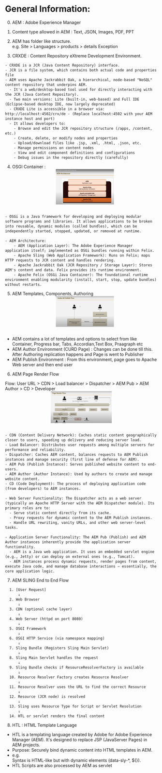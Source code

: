 # General Information:

0. AEM : Adobe Experience Manager
1. Content type allowed in AEM : Text, JSON, Images, PDF, PPT
2. AEM has folder like structure.  
   e.g. Site > Languages > products > details Exception

3. CRXDE : Content Repository eXtreme Development Environment.

```
- CRXDE is a JCR (Java Content Repository) interface.
- JCR is a file system, which contains both actual code and properties file
- AEM uses Apache Jackrabbit Oak, a hierarchical, node-based "NoSQL" content repository that underpins AEM.
  - It's a web/desktop-based tool used for directly interacting with the JCR (Java Content Repository).
  - Two main versions: Lite (built-in, web-based) and Full IDE (Eclipse-based desktop IDE, now largely deprecated)
  - CRXDE Lite is accessible in a browser via: http://localhost:4502/crx/de - (Replace localhost:4502 with your AEM instance host and port)
  - It allows developers to:
    - Browse and edit the JCR repository structure (/apps, /content, etc.)
    - Create, delete, or modify nodes and properties
    - Upload/download files like .jsp, .xml, .html, .json, etc.
    - Manage permissions on content nodes
    - View and edit component definitions and configurations
    - Debug issues in the repository directly (carefully)
```

4. OSGI Container :
   <img src="../Images/AEM_Architecture.png" alt="AEM Architecture" width="40%" style="display: block; margin: auto;">
   <br>

```
- OSGi is a Java framework for developing and deploying modular software programs and libraries. It allows applications to be broken into reusable, dynamic modules (called bundles), which can be independently started, stopped, updated, or removed at runtime.

- AEM Architecture:
    - AEM (Application Layer): The Adobe Experience Manager application itself; implemented as OSGi bundles running within Felix.
    - Apache Sling (Web Application Framework): Runs on Felix; maps HTTP requests to JCR content and handles rendering.
    - Apache Jackrabbit Oak (JCR Repository / Storage Layer): Stores AEM's content and data. Felix provides its runtime environment.
    - Apache Felix (OSGi Java Container): The foundational runtime environment enabling modularity (install, start, stop, update bundles) without restarts.
```

5. AEM Templates, Components, Authoring
   <img src="../Images/AEM_Author_and Publish_Flow.png" alt="AEM_Author_and Publish_Flow.png" width="40%" style="display: block; margin: auto;">
   <br>

-   AEM contains a lot of templates and options to select from like Container, Progress bar, Tabs, Accordian,Text Box, Praagraph etc
-   AEM Author Environment (CURD Page) : Changes can be done till this. After Authoring replication happens and Page is went to Publisher
-   AEM Publish Environment : From this environment, page goes to Apache Web server and then end user

6. AEM Page Render Flow

Flow: User URL > CDN > Load balancer > Dispatcher > AEM Pub > AEM Author > CD > Developer
<img src="../Images/AEM_Page_Render_Flow.png" alt="AEM_Page_Render_Flow.png" width="40%" style="display: block; margin: auto;">
<br>

```
- CDN (Content Delivery Network): Caches static content geographically closer to users, speeding up delivery and reducing server load.
- Load Balancer: Distributes user requests among multiple servers for performance and reliability.
- Dispatcher: Caches AEM content, balances requests to AEM Publish instances and manage security (first line of defense for AEM).
- AEM Pub (Publish Instance): Serves published website content to end-users.
- AEM Author (Author Instance): Used by authors to create and manage website content.
- CD (Code Deployment): The process of deploying application code (from developers) to AEM instances.

- Web Server Functionality: The Dispatcher acts as a web server (typically an Apache HTTP Server with the AEM Dispatcher module). Its primary roles are to:
  - Serve static content directly from its cache.
  - Proxy requests for dynamic content to the AEM Publish instances.
  - Handle URL rewriting, vanity URLs, and other web server-level tasks.

- Application Server Functionality: The AEM Pub (Publish) and AEM Author instances inherently provide the application server functionality.
  - AEM is a Java web application. It uses an embedded servlet engine (e.g., Jetty) or can deploy on external ones (e.g., Tomcat).
  - AEM instances process dynamic requests, render pages from content, execute Java code, and manage database interactions – essentially, the core application logic.
```

7. AEM SLING End to End Flow

```
  1. [User Request]
      ↓
  2. Web Browser
      ↓
  3. CDN (optional cache layer)
      ↓
  4. Web Server (httpd on port 8080)
      ↓
  5. OSGI Framework
      ↓
  6. OSGI HTTP Service (via namespace mapping)
      ↓
  7. Sling Bundle (Registers Sling Main Servlet)
      ↓
  8. Sling Main Servlet handles the request
      ↓
  9. Sling Bundle checks if ResourceResolverFactory is available
      ↓
  10. Resource Resolver Factory creates Resource Resolver
      ↓
  11. Resource Resolver uses the URL to find the correct Resource
      ↓
  12. Resource (JCR node) is resolved
      ↓
  13. Sling uses Resource Type for Script or Servlet Resolution
      ↓
  14. HTL or servlet renders the final content

```

8. HTL : HTML Template Language

-   HTL is a templating language created by Adobe for Adobe Experience Manager (AEM). It's designed to replace JSP (JavaServer Pages) in AEM projects.
-   Purpose: Securely bind dynamic content into HTML templates in AEM.
-   e.g. <div data-sly-test="${user.loggedIn}">
    Syntax is HTML-like but with dynamic elements (data-sly-\*, ${}).
-   HTL Scripts are also processed by AEM as servlet

